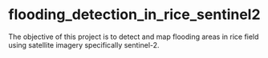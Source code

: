 # flooding_detection_in_rice_sentinel2
The objective of this project is to detect and map flooding areas in rice field using satellite imagery specifically sentinel-2.
